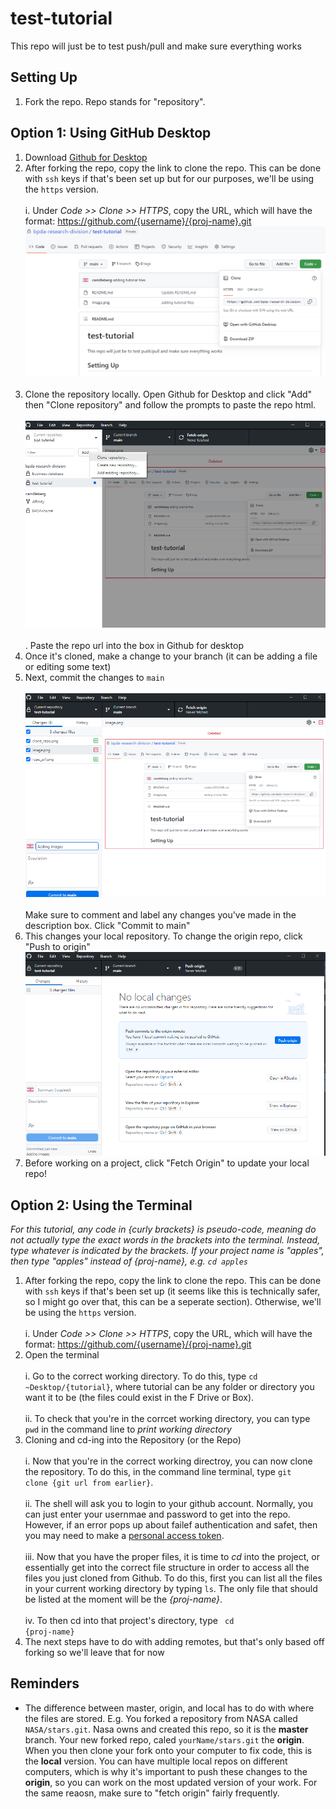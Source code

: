 # test-tutorial
This repo will just be to test push/pull and make sure everything works 

## Setting Up
1. Fork the repo. Repo stands for "repository". 

## Option 1: Using GitHub Desktop
1. Download <a href = https://desktop.github.com/ >Github for Desktop</a>
2. After forking the repo, copy the link to clone the repo. This can be done with <code>ssh</code> keys if that's been set up but for our purposes, we'll be using the <code>https</code> version. <br><br>  i. Under <i> Code >> Clone >> HTTPS</i>,  copy the URL, which will have the format: https://github.com/{username}/{proj-name}.git ![copy_url](https://github.com/bpda-research-division/test-tutorial/blob/main/tutorial_images/repo_url.png) <br><br>
3. Clone the repository locally. Open Github for Desktop and click "Add" then "Clone repository" and follow the prompts to paste the repo html. <br><br> ![clone repo](https://github.com/bpda-research-division/test-tutorial/blob/main/tutorial_images/clone_repo.png) <br> <br>. Paste the repo url into the box in Github for desktop
4. Once it's cloned, make a change to your branch (it can be adding a file or editing some text)
5. Next, commit the changes to <code>main</code> <br><br> ![commit to main](https://github.com/bpda-research-division/test-tutorial/blob/main/tutorial_images/commit_changes.png)<br><br> Make sure to comment and label any changes you've made in the description box. Click "Commit to main"
6. This changes your local repository. To change the origin repo, click "Push to origin" ![push to origin](https://github.com/bpda-research-division/test-tutorial/blob/main/tutorial_images/push_origin.png)
7. Before working on a project, click "Fetch Origin" to update your local repo!

## Option 2: Using the Terminal
<i> For this tutorial, any code in {curly brackets} is pseudo-code, meaning do not actually type the exact words in the brackets into the terminal. Instead, type whatever is indicated by the brackets. If your project name is "apples", then type "apples" instead of {proj-name}, e.g. <code>cd apples</code> </i>
1. After forking the repo, copy the link to clone the repo. This can be done with <code>ssh</code> keys if that's been set up (it seems like this is technically safer, so I might go over that, this can be a seperate section). Otherwise, we'll be using the <code>https</code> version. <br><br>  i. Under <i> Code >> Clone >> HTTPS</i>,  copy the URL, which will have the format: https://github.com/{username}/{proj-name}.git
2. Open the terminal <br> <br> i. Go to the correct working directory. To do this, type <code>cd ~Desktop/{tutorial}</code>, where tutorial can be any folder or directory you want it to be (the files could exist in the F Drive or Box). <br><br>ii. To check that you're in the corrcet working directory, you can type <code>pwd</code> in the command line to <i>print working directory</i> 
3. Cloning and cd-ing into the Repository (or the Repo) <br><br> i. Now that you're in the correct working directroy, you can now clone the repository. To do this, in the command line terminal, type <code>git clone {git url from earlier}</code>. <br><br>ii. The shell will ask you to login to your github account. Normally, you can just enter your usernmae and password to get into the repo. However, if an error pops up about failef authentication and safet, then you may need to make a <a href= "https://docs.github.com/en/authentication/keeping-your-account-and-data-secure/creating-a-personal-access-token">personal access token</a>. <br><br>iii. Now that you have the proper files, it is time to <i>cd</i> into the project, or essentially get into the correct file structure in order to access all the files you just cloned from Github. To do this, first you can list all the files in your current working directory by typing <code>ls</code>. The only file that should be listed at the moment will be the <i>{proj-name}</i>. <br><br>iv. To then cd into that project's directory, type <code> cd {proj-name}</code>
4. The next steps have to do with adding remotes, but that's only based off forking so we'll leave that for now

## Reminders
- The difference between master, origin, and local has to do with where the files are stored. E.g. You forked a repository from NASA called <code>NASA/stars.git</code>. Nasa owns and created this repo, so it is the <b>master</b> branch. Your new forked repo, caled <code>yourName/stars.git</code> the <b>origin</b>. When you then clone your fork onto your computer to fix code, this is the <b>local</b> version. You can have multiple local repos on different computers, which is why it's important to push these changes to the <b>origin</b>, so you can work on the most updated version of your work. For the same reaosn, make sure to "fetch origin" fairly frequently. 
